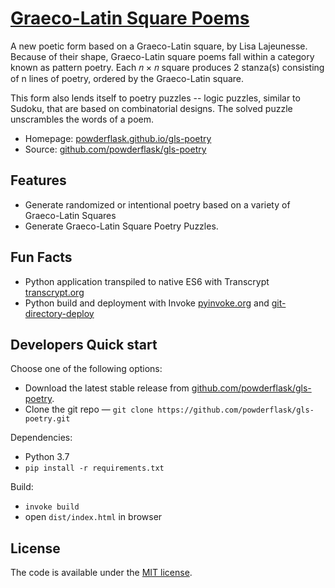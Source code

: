 # [Graeco-Latin Square Poems](https://github.com/powderflask/gls-poetry)


A new poetic form based on a Graeco-Latin square, by Lisa Lajeunesse.
Because of their shape, Graeco-Latin square poems fall within a category known as pattern poetry.
Each 𝑛 × 𝑛 square produces 2 stanza(s) consisting of n lines of poetry, ordered by the Graeco-Latin square.

This form also lends itself to poetry puzzles -- logic puzzles, similar to Sudoku, that are based on combinatorial designs. 
The solved puzzle unscrambles the words of a poem.

* Homepage: [powderflask.github.io/gls-poetry](https://powderflask.github.io/gls-poetry)
* Source: [github.com/powderflask/gls-poetry](https://github.com/powderflask/gls-poetry)


## Features

* Generate randomized or intentional poetry based on a variety of Graeco-Latin Squares
* Generate Graeco-Latin Square Poetry Puzzles.


## Fun Facts

* Python application transpiled to native ES6 with Transcrypt [transcrypt.org](https://transcrypt.org/)
* Python build and deployment with Invoke [pyinvoke.org](https://www.pyinvoke.org/) and [git-directory-deploy](https://github.com/X1011/git-directory-deploy)


## Developers Quick start

Choose one of the following options:

- Download the latest stable release from
  [github.com/powderflask/gls-poetry](https://github.com/powderflask/gls-poetry).
- Clone the git repo — `git clone https://github.com/powderflask/gls-poetry.git`

Dependencies:
- Python 3.7
- `pip install -r requirements.txt`

Build: 
- `invoke build`
- open `dist/index.html` in browser

## License

The code is available under the [MIT license](LICENSE.txt).
